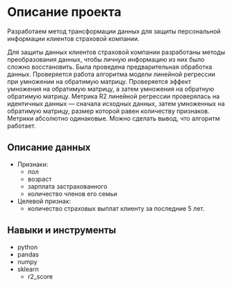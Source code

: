 # Описание проекта
Разработаем метод трансформации данных для защиты персональной информации клиентов страховой компании.

Для защиты данных клиентов страховой компании разработаны методы преобразования данных, чтобы личную информацию из них было сложно восстановить. Была проведена предварительная обработка данных. Проверяется работа алгоритма модели линейной регрессии при умножении на обратимую матрицу. Проверяется эффект умножения на обратимую матрицу, а затем умножения на обратную обратимую матрицу. Метрика R2 линейной регрессии проверялась на идентичных данных — сначала исходных данных, затем умноженных на обратимую матрицу, размер которой равен количеству признаков. Метрики абсолютно одинаковые. Можно сделать вывод, что алгоритм работает.

## Описание данных
- Признаки:
  - пол
  - возраст
  - зарплата застрахованного
  - количество членов его семьи
- Целевой признак:
  - количество страховых выплат клиенту за последние 5 лет.

## Навыки и инструменты
- python
- pandas
- numpy
- sklearn
  - r2_score
